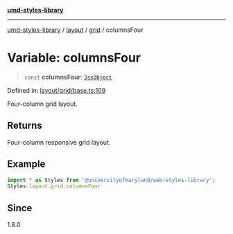 [**umd-styles-library**](../../../../README.md)

***

[umd-styles-library](../../../../modules.md) / [layout](../../../README.md) / [grid](../README.md) / columnsFour

# Variable: columnsFour

> `const` **columnsFour**: [`JssObject`](../../../../utilities/namespaces/transform/type-aliases/JssObject.md)

Defined in: [layout/grid/base.ts:109](https://github.com/UMD-Digital/design-system/blob/8c958a0419ab79ba8bcba0aabd12f79a69ac5834/packages/styles/source/layout/grid/base.ts#L109)

Four-column grid layout.

## Returns

Four-column responsive grid layout.

## Example

```typescript
import * as Styles from '@universityofmaryland/web-styles-library';
Styles.layout.grid.columnsFour
```

## Since

1.8.0
